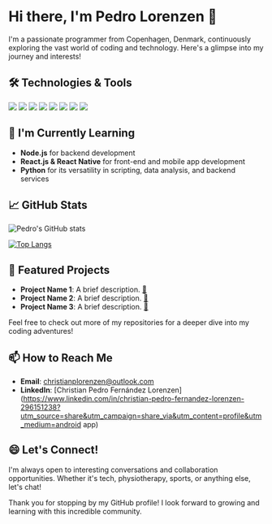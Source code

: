# Hi there, I'm Pedro Lorenzen 👋

I'm a passionate programmer from Copenhagen, Denmark, continuously exploring the vast world of coding and technology. Here's a glimpse into my journey and interests!

## 🛠️ Technologies & Tools
![](https://img.shields.io/badge/Code-Java-green?style=for-the-badge&logo=java)
![](https://img.shields.io/badge/Framework-Spring_Boot-green?style=for-the-badge&logo=spring-boot)
![](https://img.shields.io/badge/Database-MySQL-blue?style=for-the-badge&logo=mysql)
![](https://img.shields.io/badge/Cloud-Azure-blue?style=for-the-badge&logo=microsoftazure)
![](https://img.shields.io/badge/Container-Docker-blue?style=for-the-badge&logo=docker)
![](https://img.shields.io/badge/Front_End-CSS/HTML/JavaScript-yellow?style=for-the-badge&logo=css3&logoColor=blue)
![](https://img.shields.io/badge/Version_Control-GitHub-black?style=for-the-badge&logo=github)
![](https://img.shields.io/badge/Project_Management-Jira/Shortcut-blue?style=for-the-badge&logo=jira)

## 🌱 I'm Currently Learning
- **Node.js** for backend development
- **React.js & React Native** for front-end and mobile app development
- **Python** for its versatility in scripting, data analysis, and backend services

## 📈 GitHub Stats
![Pedro's GitHub stats](https://github-readme-stats.vercel.app/api?username=PedroLorenzen&show_icons=true&theme=radical)

[![Top Langs](https://github-readme-stats.vercel.app/api/top-langs/?username=PedroLorenzen&layout=compact)](https://github.com/PedroLorenzen)

## 🚀 Featured Projects
- **Project Name 1**: A brief description. [🔗](#)
- **Project Name 2**: A brief description. [🔗](#)
- **Project Name 3**: A brief description. [🔗](#)

Feel free to check out more of my repositories for a deeper dive into my coding adventures!

## 📫 How to Reach Me
- **Email**: [christianplorenzen@outlook.com](mailto:christianplorenzen@outlook.com)
- **LinkedIn**: [Christian Pedro Fernández Lorenzen](https://www.linkedin.com/in/christian-pedro-fernandez-lorenzen-296151238?utm_source=share&utm_campaign=share_via&utm_content=profile&utm_medium=android app) 

## 😄 Let's Connect!
I'm always open to interesting conversations and collaboration opportunities. Whether it's tech, physiotherapy, sports, or anything else, let's chat!

Thank you for stopping by my GitHub profile! I look forward to growing and learning with this incredible community.
